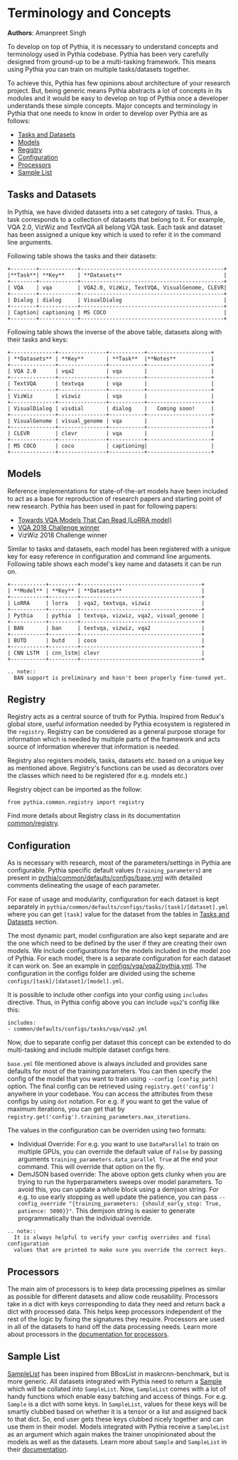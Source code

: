 # Terminology and Concepts

**Authors**: Amanpreet Singh

To develop on top of Pythia, it is necessary to understand concepts and terminology
used in Pythia codebase. Pythia has been very carefully designed from ground-up to be a
multi-tasking framework. This means using Pythia you can train on multiple tasks/datasets
together.

To achieve this, Pythia has few opinions about architecture of your research project.
But, being generic means Pythia abstracts a lot of concepts in its modules and it would
be easy to develop on top of Pythia once a developer understands these simple concepts.
Major concepts and terminology in Pythia that one needs to know in order to develop
over Pythia are as follows:

- [Tasks and Datasets](#tasks-and-datasets)
- [Models](#models)
- [Registry](#registry)
- [Configuration](#configuration)
- [Processors](#processors)
- [Sample List](#sample-list)


## Tasks and Datasets

In Pythia, we have divided datasets into a set category of tasks. Thus, a task corresponds
to a collection of datasets that belong to it. For example, VQA 2.0, VizWiz and TextVQA
all belong VQA task. Each task and dataset has been assigned a unique key which is used
to refer it in the command line arguments.

Following table shows the tasks and their datasets:

```eval_rst
+--------+------------+---------------------------------------------+
|**Task**| **Key**    | **Datasets**                                |
+--------+------------+---------------------------------------------+
| VQA    | vqa        | VQA2.0, VizWiz, TextVQA, VisualGenome, CLEVR|
+--------+------------+---------------------------------------------+
| Dialog | dialog     | VisualDialog                                |
+--------+------------+---------------------------------------------+
| Caption| captioning | MS COCO                                     |
+--------+------------+---------------------------------------------+
```

Following table shows the inverse of the above table, datasets along with their tasks and keys:

```eval_rst
+--------------+---------------+-----------+--------------------+
| **Datasets** | **Key**       | **Task**  |**Notes**           |
+--------------+---------------+-----------+--------------------+
| VQA 2.0      | vqa2          | vqa       |                    |
+--------------+---------------+-----------+--------------------+
| TextVQA      | textvqa       | vqa       |                    |
+--------------+---------------+-----------+--------------------+
| VizWiz       | vizwiz        | vqa       |                    |
+--------------+---------------+-----------+--------------------+
| VisualDialog | visdial       | dialog    |   Coming soon!     |
+--------------+---------------+-----------+--------------------+
| VisualGenome | visual_genome | vqa       |                    |
+--------------+---------------+-----------+--------------------+
| CLEVR        | clevr         | vqa       |                    |
+--------------+---------------+-----------+--------------------+
| MS COCO      | coco          | captioning|                    |
+--------------+---------------+-----------+--------------------+
```

## Models

Reference implementations for state-of-the-art models have been included to act as
a base for reproduction of research papers and starting point of new research. Pythia has
been used in past for following papers:

- [Towards VQA Models That Can Read (LoRRA model)](https://arxiv.org/abs/1904.08920)
- [VQA 2018 Challenge winner](https://arxiv.org/abs/1807.09956)
- VizWiz 2018 Challenge winner

Similar to tasks and datasets, each model has been registered with a unique key for easy
reference in configuration and command line arguments. Following table shows each model's
key name and datasets it can be run on.

```eval_rst
+-----------+---------+--------------------------------------+
| **Model** | **Key** | **Datasets**                         |
+-----------+---------+--------------------------------------+
| LoRRA     | lorra   | vqa2, textvqa, vizwiz                |
+-----------+---------+--------------------------------------+
| Pythia    | pythia  | textvqa, vizwiz, vqa2, visual_genome |
+-----------+---------+--------------------------------------+
| BAN       | ban     | textvqa, vizwiz, vqa2                |
+-----------+---------+--------------------------------------+
| BUTD      | butd    | coco                                 |
+-----------+---------+--------------------------------------+
| CNN LSTM  | cnn_lstm| clevr                                |
+-----------+---------+--------------------------------------+
```

```eval_rst
.. note::
  BAN support is preliminary and hasn't been properly fine-tuned yet.
```

## Registry

Registry acts as a central source of truth for Pythia. Inspired from Redux's global store,
useful information needed by Pythia ecosystem is registered in the `registry`. Registry can be
considered as a general purpose storage for information which is needed by multiple parts
of the framework and acts source of information wherever that information is needed.

Registry also registers models, tasks, datasets etc. based on a unique key as mentioned above.
Registry's functions can be used as decorators over the classes which need to be registered
(for e.g. models etc.)

Registry object can be imported as the follow:

```
from pythia.common.registry import registry
```

Find more details about Registry class in its documentation [common/registry](../common/registry).


## Configuration

As is necessary with research, most of the parameters/settings in Pythia are
configurable. Pythia specific default values (`training_parameters`) are present
in [pythia/common/defaults/configs/base.yml](https://github.com/facebookresearch/pythia/blob/v0.3/pythia/common/defaults/configs/base.yml)
with detailed comments delineating the usage of each parameter.

For ease of usage and modularity, configuration for each dataset is kept separately in
`pythia/common/defaults/configs/tasks/[task]/[dataset].yml` where you can get `[task]`
value for the dataset from the tables in [Tasks and Datasets](#tasks-and-datasets) section.

The most dynamic part, model configuration are also kept separate and are the one which
need to be defined by the user if they are creating their own models. We include
configurations for the models included in the model zoo of Pythia. For each model,
there is a separate configuration for each dataset it can work on. See an example in
[configs/vqa/vqa2/pythia.yml](https://github.com/facebookresearch/pythia/blob/v0.3/configs/vqa/vqa2/pythia.yml). The configuration in
the configs folder are divided using the scheme `configs/[task]/[dataset]/[model].yml`.

It is possible to include other configs into your config using `includes` directive.
Thus, in Pythia config above you can include `vqa2`'s config like this:

```
includes:
- common/defaults/configs/tasks/vqa/vqa2.yml
```  

Now, due to separate config per dataset this concept can be extended
to do multi-tasking and include multiple dataset configs here.

`base.yml` file mentioned above is always included and provides sane defaults
for most of the training parameters. You can then specify the config of the model
that you want to train using `--config [config_path]` option. The final config can be
retrieved using `registry.get('config')` anywhere in your codebase. You can access
the attributes from these configs by using `dot` notation. For e.g. if you want to
get the value of maximum iterations, you can get that by `registry.get('config').training_parameters.max_iterations`.

The values in the configuration can be overriden using two formats:

- Individual Override: For e.g. you want to use `DataParallel` to train on multiple GPUs,
you can override the default value of `False` by passing arguments `training_parameters.data_parallel True` at the end your command. This will override that option on the fly.
- DemJSON based override: The above option gets clunky when you are trying to run the
hyperparameters sweeps over model parameters. To avoid this, you can update a whole block
using a demjson string. For e.g. to use early stopping as well update the patience, you
can pass `--config_override "{training_parameters: {should_early_stop: True, patience: 5000}}"`. This demjson string is easier to generate programmatically than the individual
override.  

```eval_rst
.. note::
  It is always helpful to verify your config overrides and final configuration
  values that are printed to make sure you override the correct keys.
```

## Processors

The main aim of processors is to keep data processing pipelines as similar as
possible for different datasets and allow code reusability. Processors take in
a dict with keys corresponding to data they need and return back a dict with
processed data. This helps keep processors independent of the rest of the logic
by fixing the signatures they require. Processors are used in all of the datasets
to hand off the data processing needs. Learn more about processors in the
[documentation for processors](../tasks/processors).

## Sample List

[SampleList](../tasks/sample#pythia.common.sample.SampleList) has been inspired
from BBoxList in maskrcnn-benchmark, but is more generic. All datasets integrated
with Pythia need to return a
[Sample](../tasks/sample#pythia.common.sample.Sample) which will be collated into
`SampleList`. Now, `SampleList` comes with a lot of handy functions which
enable easy batching and access of things. For e.g. ``Sample`` is a dict with
some keys. In ``SampleList``, values for these keys will be smartly clubbed
based on whether it is a tensor or a list and assigned back to that dict.
So, end user gets these keys clubbed nicely together and can use them in their model.
Models integrated with Pythia receive a ``SampleList`` as an argument which again
makes the trainer unopinionated about the models as well as the datasets. Learn more
about ``Sample`` and ``SampleList`` in their [documentation](../common/sample).   
